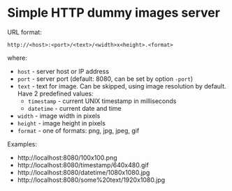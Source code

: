 # Simple HTTP dummy images server

URL format:

    http://<host>:<port>/<text>/<width>x<height>.<format>

where:

* `host` - server host or IP address
* `port` - server port (default: 8080, can be set by option `-port`)
* `text` - text for image. Can be skipped, using image resolution by default. Have 2 predefined values:
    * `timestamp` - current UNIX timestamp in milliseconds
    * `datetime` - current date and time
* `width` - image width in pixels
* `height` - image height in pixels
* `format` - one of formats: png, jpg, jpeg, gif

Examples:

* http://localhost:8080/100x100.png
* http://localhost:8080/timestamp/640x480.gif
* http://localhost:8080/datetime/1080x1080.jpg
* http://localhost:8080/some%20text/1920x1080.jpg
